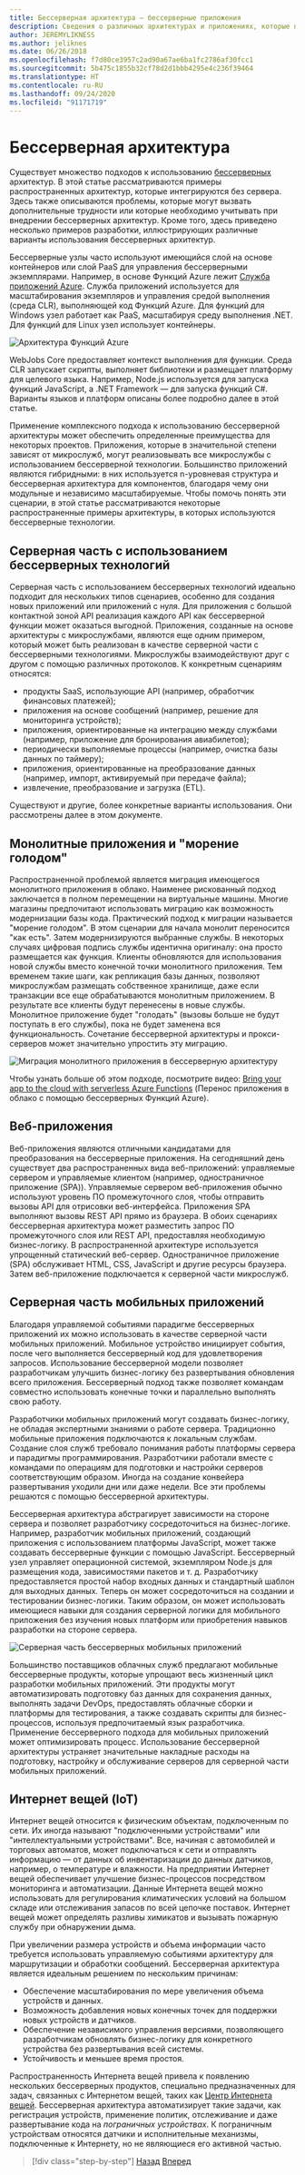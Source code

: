 ```yaml
---
title: Бессерверная архитектура — бессерверные приложения
description: Сведения о различных архитектурах и приложениях, которые поддерживаются бессерверными архитектурами, включая веб-приложения, мобильные приложения и приложения Интернета вещей.
author: JEREMYLIKNESS
ms.author: jeliknes
ms.date: 06/26/2018
ms.openlocfilehash: f7d80ce3957c2ad90a67ae6ba1fc2786af30fcc1
ms.sourcegitcommit: 5b475c1855b32cf78d2d1bbb4295e4c236f39464
ms.translationtype: HT
ms.contentlocale: ru-RU
ms.lasthandoff: 09/24/2020
ms.locfileid: "91171719"
---
```

# <a name="serverless-architecture"></a>Бессерверная архитектура

Существует множество подходов к использованию [бессерверных](https://azure.com/serverless) архитектур. В этой статье рассматриваются примеры распространенных архитектур, которые интегрируются без сервера. Здесь также описываются проблемы, которые могут вызвать дополнительные трудности или которые необходимо учитывать при внедрении бессерверных архитектур. Кроме того, здесь приведено несколько примеров разработки, иллюстрирующих различные варианты использования бессерверных архитектур.

Бессерверные узлы часто используют имеющийся слой на основе контейнеров или слой PaaS для управления бессерверными экземплярами. Например, в основе Функций Azure лежит [Служба приложений Azure](/azure/app-service/). Служба приложений используется для масштабирования экземпляров и управления средой выполнения (среда CLR), выполняющей код Функций Azure. Для функций для Windows узел работает как PaaS, масштабируя среду выполнения .NET. Для функций для Linux узел использует контейнеры.

![Архитектура Функций Azure](./media/azure-functions-architecture.png)

WebJobs Core предоставляет контекст выполнения для функции. Среда CLR запускает скрипты, выполняет библиотеки и размещает платформу для целевого языка. Например, Node.js используется для запуска функций JavaScript, а .NET Framework — для запуска функций C#. Варианты языков и платформ описаны более подробно далее в этой статье.

Применение комплексного подхода к использованию бессерверной архитектуры может обеспечить определенные преимущества для некоторых проектов. Приложения, которые в значительной степени зависят от микрослужб, могут реализовывать все микрослужбы с использованием беcсерверной технологии. Большинство приложений являются гибридными: в них используется n-уровневая структура и бессерверная архитектура для компонентов, благодаря чему они модульные и независимо масштабируемые. Чтобы помочь понять эти сценарии, в этой статье рассматриваются некоторые распространенные примеры архитектуры, в которых используются бессерверные технологии.

## <a name="full-serverless-back-end"></a>Серверная часть с использованием бессерверных технологий

Серверная часть с использованием бессерверных технологий идеально подходит для нескольких типов сценариев, особенно для создания новых приложений или приложений с нуля. Для приложения с большой контактной зоной API реализация каждого API как бессерверной функции может оказаться выгодной. Приложения, созданные на основе архитектуры с микрослужбами, являются еще одним примером, который может быть реализован в качестве серверной части с бессерверными технологиями. Микрослужбы взаимодействуют друг с другом с помощью различных протоколов. К конкретным сценариям относятся:

- продукты SaaS, использующие API (например, обработчик финансовых платежей);
- приложения на основе сообщений (например, решение для мониторинга устройств);
- приложения, ориентированные на интеграцию между службами (например, приложение для бронирования авиабилетов);
- периодически выполняемые процессы (например, очистка базы данных по таймеру);
- приложения, ориентированные на преобразование данных (например, импорт, активируемый при передаче файла);
- извлечение, преобразование и загрузка (ETL).

Существуют и другие, более конкретные варианты использования. Они рассмотрены далее в этом документе.

## <a name="monoliths-and-starving-the-beast"></a>Монолитные приложения и "морение голодом"

Распространенной проблемой является миграция имеющегося монолитного приложения в облако. Наименее рискованный подход заключается в полном перемещении на виртуальные машины. Многие магазины предпочитают использовать миграцию как возможность модернизации базы кода. Практический подход к миграции называется "морение голодом". В этом сценарии для начала монолит переносится "как есть". Затем модернизируются выбранные службы. В некоторых случаях цифровая подпись службы идентична оригиналу: она просто размещается как функция. Клиенты обновляются для использования новой службы вместо конечной точки монолитного приложения. Тем временем такие шаги, как репликация базы данных, позволяют микрослужбам размещать собственное хранилище, даже если транзакции все еще обрабатываются монолитным приложением. В результате все клиенты будут перенесены в новые службы. Монолитное приложение будет "голодать" (вызовы больше не будут поступать в его службы), пока не будет заменена вся функциональность. Сочетание бессерверной архитектуры и прокси-серверов может значительно упростить эту миграцию.

![Миграция монолитного приложения в бессерверную архитектуру](./media/serverless-monolith-migration.png)

Чтобы узнать больше об этом подходе, посмотрите видео: [Bring your app to the cloud with serverless Azure Functions](https://channel9.msdn.com/Events/Connect/2017/E102) (Перенос приложения в облако с помощью бессерверных Функций Azure).

## <a name="web-apps"></a>Веб-приложения

Веб-приложения являются отличными кандидатами для преобразования на бессерверные приложения. На сегодняшний день существует два распространенных вида веб-приложений: управляемые сервером и управляемые клиентом (например, одностраничное приложение (SPA)). Управляемые сервером веб-приложения обычно используют уровень ПО промежуточного слоя, чтобы отправить вызовы API для отрисовки веб-интерфейса. Приложения SPA выполняют вызовы REST API прямо из браузера. В обоих сценариях бессерверная архитектура может разместить запрос ПО промежуточного слоя или REST API, предоставляя необходимую бизнес-логику. В распространенной архитектуре используется упрощенный статический веб-сервер. Одностраничное приложение (SPA) обслуживает HTML, CSS, JavaScript и другие ресурсы браузера. Затем веб-приложение подключается к серверной части микрослужб.

## <a name="mobile-back-ends"></a>Серверная часть мобильных приложений

Благодаря управляемой событиями парадигме бессерверных приложений их можно использовать в качестве серверной части мобильных приложений. Мобильное устройство инициирует события, после чего выполняется бессерверный код для удовлетворения запросов. Использование бессерверной модели позволяет разработчикам улучшить бизнес-логику без развертывания обновления всего приложения. Бессерверный подход также позволяет командам совместно использовать конечные точки и параллельно выполнять свою работу.

Разработчики мобильных приложений могут создавать бизнес-логику, не обладая экспертными знаниями о работе сервера. Традиционно мобильные приложения подключаются к локальным службам. Создание слоя служб требовало понимания работы платформы сервера и парадигмы программирования. Разработчики работали вместе с командами по операциям для подготовки и настройки серверов соответствующим образом. Иногда на создание конвейера развертывания уходили дни или даже недели. Все эти проблемы решаются с помощью бессерверной архитектуры.

Бессерверная архитектура абстрагирует зависимости на стороне сервера и позволяет разработчику сосредоточиться на бизнес-логике. Например, разработчик мобильных приложений, создающий приложения с использованием платформы JavaScript, может также создавать бессерверные функции с помощью JavaScript. Бессерверный узел управляет операционной системой, экземпляром Node.js для размещения кода, зависимостями пакетов и т. д. Разработчику предоставляется простой набор входных данных и стандартный шаблон для выходных данных. Теперь он может сосредоточиться на создании и тестировании бизнес-логики. Таким образом, он может использовать имеющиеся навыки для создания серверной логики для мобильного приложения без изучения новых платформ или приобретения навыков разработки на стороне сервера.

![Серверная часть бессерверных мобильных приложений](./media/serverless-mobile-backend.png)

Большинство поставщиков облачных служб предлагают мобильные бессерверные продукты, которые упрощают весь жизненный цикл разработки мобильных приложений. Эти продукты могут автоматизировать подготовку баз данных для сохранения данных, выполнять задачи DevOps, предоставлять облачные сборки и платформы для тестирования, а также создавать скрипты для бизнес-процессов, используя предпочитаемый язык разработчика. Применение бессерверного подхода для мобильных приложений может оптимизировать процесс. Использование бессерверной архитектуры устраняет значительные накладные расходы на подготовку, настройку и обслуживание серверов для серверной части мобильных приложений.

## <a name="internet-of-things-iot"></a>Интернет вещей (IoT)

Интернет вещей относится к физическим объектам, подключенным по сети. Их иногда называют "подключенными устройствами" или "интеллектуальными устройствами". Все, начиная с автомобилей и торговых автоматов, может подключаться к сети и отправлять информацию — от данных об инвентаризации до данных датчиков, например, о температуре и влажности. На предприятии Интернет вещей обеспечивает улучшение бизнес-процессов посредством мониторинга и автоматизации. Данные Интернета вещей можно использовать для регулирования климатических условий на большом складе или отслеживания запасов по всей цепочке поставок. Интернет вещей может определять разливы химикатов и вызывать пожарную службу при обнаружении дыма.

При увеличении размера устройств и объема информации часто требуется использовать управляемую событиями архитектуру для маршрутизации и обработки сообщений. Бессерверная архитектура является идеальным решением по нескольким причинам:

- Обеспечение масштабирования по мере увеличения объема устройств и данных.
- Возможность добавления новых конечных точек для поддержки новых устройств и датчиков.
- Обеспечение независимого управления версиями, позволяющего разработчикам обновлять бизнес-логику для конкретного устройства без развертывания всей системы.
- Устойчивость и меньшее время простоя.

Распространенность Интернета вещей привела к появлению нескольких бессерверных продуктов, специально предназначенных для задач, связанных с Интернетом вещей, таких как [Центр Интернета вещей](/azure/iot-hub). Бессерверная архитектура автоматизирует такие задачи, как регистрация устройств, применение политик, отслеживание и даже развертывание кода на *пограничных устройствах*. К пограничным устройствам относятся датчики и исполнительные механизмы, подключенные к Интернету, но не являющиеся его активной частью.

>[!div class="step-by-step"]
>[Назад](architecture-approaches.md)
>[Вперед](serverless-architecture-considerations.md)
